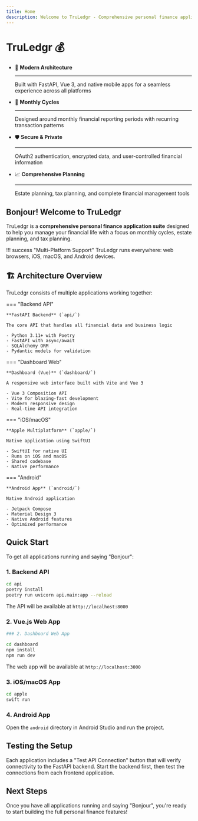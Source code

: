 ```yaml
---
title: Home
description: Welcome to TruLedgr - Comprehensive personal finance application suite
---
```


# TruLedgr :moneybag:

<div class="grid cards" markdown>

-   :rocket: __Modern Architecture__

    ---

    Built with FastAPI, Vue 3, and native mobile apps for a seamless experience across all platforms

-   :calendar: __Monthly Cycles__

    ---

    Designed around monthly financial reporting periods with recurring transaction patterns

-   :shield: __Secure & Private__

    ---

    OAuth2 authentication, encrypted data, and user-controlled financial information

-   :chart_with_upwards_trend: __Comprehensive Planning__

    ---

    Estate planning, tax planning, and complete financial management tools

</div>

## Bonjour! Welcome to TruLedgr

TruLedgr is a **comprehensive personal finance application suite** designed to help you manage your financial life with a focus on monthly cycles, estate planning, and tax planning.

!!! success "Multi-Platform Support"
    TruLedgr runs everywhere: web browsers, iOS, macOS, and Android devices.

## :building_construction: Architecture Overview

TruLedgr consists of multiple applications working together:

=== "Backend API"

    **FastAPI Backend** (`api/`)
    
    The core API that handles all financial data and business logic
    
    - Python 3.11+ with Poetry
    - FastAPI with async/await
    - SQLAlchemy ORM
    - Pydantic models for validation

=== "Dashboard Web"

    **Dashboard (Vue)** (`dashboard/`)
    
    A responsive web interface built with Vite and Vue 3
    
    - Vue 3 Composition API
    - Vite for blazing-fast development
    - Modern responsive design
    - Real-time API integration

=== "iOS/macOS"

    **Apple Multiplatform** (`apple/`)
    
    Native application using SwiftUI
    
    - SwiftUI for native UI
    - Runs on iOS and macOS
    - Shared codebase
    - Native performance

=== "Android"

    **Android App** (`android/`)
    
    Native Android application
    
    - Jetpack Compose
    - Material Design 3
    - Native Android features
    - Optimized performance

## Quick Start

To get all applications running and saying "Bonjour":

### 1. Backend API
```bash
cd api
poetry install
poetry run uvicorn api.main:app --reload
```
The API will be available at `http://localhost:8000`

### 2. Vue.js Web App
```bash
### 2. Dashboard Web App

cd dashboard
npm install
npm run dev
```
The web app will be available at `http://localhost:3000`

### 3. iOS/macOS App
```bash
cd apple
swift run
```

### 4. Android App
Open the `android` directory in Android Studio and run the project.

## Testing the Setup

Each application includes a "Test API Connection" button that will verify connectivity to the FastAPI backend. Start the backend first, then test the connections from each frontend application.

## Next Steps

Once you have all applications running and saying "Bonjour", you're ready to start building the full personal finance features!